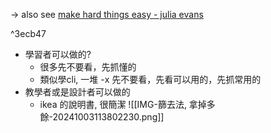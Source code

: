 -> also see [make hard things easy - julia evans](https://www.notion.so/make-hard-things-easy-julia-evans-05fc52f6091d42ad947f677b0eb6276a?pvs=21)

^3ecb47

- 學習者可以做的?
    - 很多先不要看，先抓懂的
    - 類似學cli, 一堆 -x 先不要看，先看可以用的，先抓常用的
- 教學者或是設計者可以做的
    - ikea 的說明書, 很簡潔
	    ![[IMG-篩去法, 拿掉多餘-20241003113802230.png]]